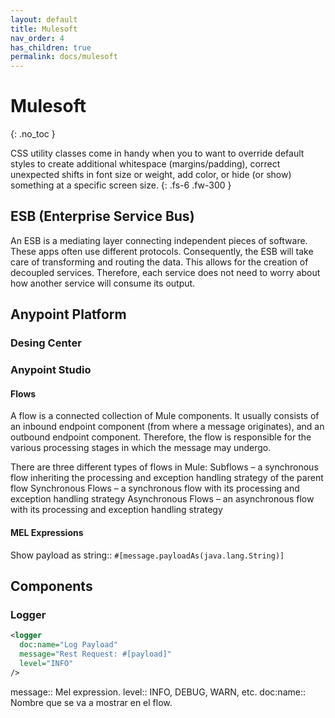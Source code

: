 ```yaml
---
layout: default
title: Mulesoft
nav_order: 4
has_children: true
permalink: docs/mulesoft
---
```


# Mulesoft
{: .no_toc }

CSS utility classes come in handy when you to want to override default styles to create additional whitespace (margins/padding), correct unexpected shifts in font size or weight, add color, or hide (or show) something at a specific screen size.
{: .fs-6 .fw-300 }

## ESB (Enterprise Service Bus)
An ESB is a mediating layer connecting independent pieces of software. These apps often use different protocols. Consequently, the ESB will take care of transforming and routing the data. This allows for the creation of decoupled services. Therefore, each service does not need to worry about how another service will consume its output.

## Anypoint Platform

### Desing Center

### Anypoint Studio

#### Flows
A flow is a connected collection of Mule components.
It usually consists of an inbound endpoint component (from where a message originates), and an outbound endpoint component. Therefore, the flow is responsible for the various processing stages in which the message may undergo.

There are three different types of flows in Mule:
    Subflows – a synchronous flow inheriting the processing and exception handling strategy of the parent flow
    Synchronous Flows – a synchronous flow with its processing and exception handling strategy
    Asynchronous Flows – an asynchronous flow with its processing and exception handling strategy

#### MEL Expressions
Show payload as string:: `#[message.payloadAs(java.lang.String)]`

## Components
### Logger
```xml
<logger 
  doc:name="Log Payload"
  message="Rest Request: #[payload]" 
  level="INFO"
/>
```

message:: Mel expression.
level:: INFO, DEBUG, WARN, etc.
doc:name:: Nombre que se va a mostrar en el flow.

